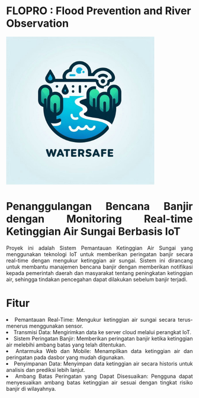 # FLOPRO : Flood Prevention and River Observation
<!DOCTYPE html>
<html lang="id">
<head>
    <meta charset="UTF-8">
    <meta name="viewport" content="width=device-width, initial-scale=1.0">
    <meta http-equiv="X-UA-Compatible" content="ie=edge">
    <img src= "https://github.com/RaihanKP10/FLOPRO-Flood-Prevention-and-River-Observation/blob/main/Assets/logo%20watersafe.jpg"  width = 400>

</head>
<body>
    <div  align=justify>
        <h1>Penanggulangan Bencana Banjir dengan Monitoring Real-time Ketinggian Air Sungai Berbasis IoT</h1>
        <p>Proyek ini adalah Sistem Pemantauan Ketinggian Air Sungai yang menggunakan teknologi IoT untuk memberikan peringatan banjir secara real-time dengan mengukur ketinggian air sungai. Sistem ini dirancang untuk membantu manajemen bencana banjir dengan memberikan notifikasi kepada pemerintah daerah dan masyarakat tentang peningkatan ketinggian air, sehingga tindakan pencegahan dapat dilakukan sebelum banjir terjadi.</p>

<h1>Fitur</h1>
<li>Pemantauan Real-Time: Mengukur ketinggian air sungai secara terus-menerus menggunakan sensor.</li>
<li>Transmisi Data: Mengirimkan data ke server cloud melalui perangkat IoT.</li>
<li>Sistem Peringatan Banjir: Memberikan peringatan banjir ketika ketinggian air melebihi ambang batas yang telah ditentukan.</li>
<li>Antarmuka Web dan Mobile: Menampilkan data ketinggian air dan peringatan pada dasbor yang mudah digunakan.</li>
<li>Penyimpanan Data: Menyimpan data ketinggian air secara historis untuk analisis dan prediksi lebih lanjut.</li>
<li>Ambang Batas Peringatan yang Dapat Disesuaikan: Pengguna dapat menyesuaikan ambang batas ketinggian air sesuai dengan tingkat risiko banjir di wilayahnya.</li>
